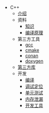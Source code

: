 * C++
  * [介绍](README.md)
  * 资料
    * [知识](material/kb.md)
    * [编译原理](material/compile.md)
  * 第三方工具
    * [gcc](third/gcc.md)
    * [cmake](third/cmake.md)
    * [conan](third/conan.md)
    * [doxygen](https://github.com/andrewwang79/cpp.practice/tree/master/doxygen)
  * [第三方库](lib/SUMMARY.md)
  * 开发
    * [编译](dev/compile.md)
    * [调试定位](dev/debug.md)
    * [单元测试](dev/ut.md)
    * [内存泄漏](dev/leak.md)
    * [开发工具](dev/tool.md)
